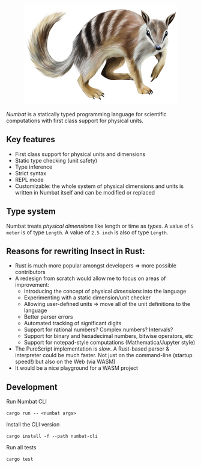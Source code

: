 <p align="center"><img src="assets/numbat-410.png"></p>

*Numbat* is a statically typed programming language for scientific computations with
first class support for physical units.

## Key features

  * First class support for physical units and dimensions
  * Static type checking (unit safety)
  * Type inference
  * Strict syntax
  * REPL mode
  * Customizable: the whole system of physical dimensions and units is written in Numbat itself and can be modified or replaced

## Type system

Numbat treats *physical dimensions* like length or time as *types*. A value of `5 meter` is of type `Length`. A value of `2.5 inch`
is also of type `Length`.


## Reasons for rewriting Insect in Rust:

  - Rust is much more popular amongst developers => more possible contributors
  - A redesign from scratch would allow me to focus on areas of improvement:
      - Introducing the concept of physical *dimensions* into the language
      - Experimenting with a static dimension/unit checker
      - Allowing user-defined units => move all of the unit definitions to the language
      - Better parser errors
      - Automated tracking of significant digits
      - Support for rational numbers? Complex numbers? Intervals?
      - Support for binary and hexadecimal numbers, bitwise operators, etc
      - Support for notepad-style computations (Mathematica/Jupyter style)
  - The PureScript implementation is *slow*. A Rust-based parser & interpreter could be much faster. Not just
    on the command-line (startup speed!) but also on the Web (via WASM)
  - It would be a nice playground for a WASM project

## Development

Run Numbat CLI
```
cargo run -- <numbat args>
```

Install the CLI version
```
cargo install -f --path numbat-cli
```

Run all tests
```
cargo test
```
